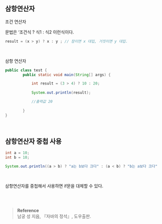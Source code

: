 ## 삼항연산자

조건 연산자

문법은 ‘조건식 ? 식1 : 식2 이런식이다.
```java
result = (x > y) ? x : y ; // 참이면 x 대입, 거짓이면 y 대입.
```

<br/>

삼항 연산자

```java
public class test {
		public static void main(String[] args) {

            int result = (3 > 4) ? 10 : 20;
            
            System.out.println(result);

            //출력값 20
	
		}
}
```

<br/>


## 삼항연산자 중첩 사용

```java
int a = 10; 
int b = 10; 

System.out.println((a > b) ? "a는 b보다 크다" : (a < b) ? "b는 a보다 크다" : "a와 b는 같다.");
```

<br/>

삼항연산자를 중첩해서 사용하면 if문을 대체할 수 있다.


<br/><br/>

>**Reference**
><br/>남궁 성 지음, 『자바의 정석』, 도우출판.